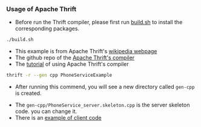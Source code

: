 ### Usage of Apache Thrift

- Before run the Thrift compiler, please first run [build.sh](build.sh) to install the corresponding packages.

```bash
./build.sh
```
 
- This example is from Apache Thrift's [wikipedia webpage](https://en.wikipedia.org/wiki/Apache_Thrift)
- The github repo of the [Apache Thrift's compiler](https://github.com/apache/thrift)
- The [tutorial](https://github.com/apache/thrift/tree/master/tutorial) of using Apache Thrift's compiler 

```bash
thrift -r --gen cpp PhoneServiceExample
``` 

- After running this commend, you will see a new directory called `gen-cpp` is created.
 + The `gen-cpp/PhoneService_server.skeleton.cpp` is the server skeleton code. you can change it.
 + There is an [example of client code]()
